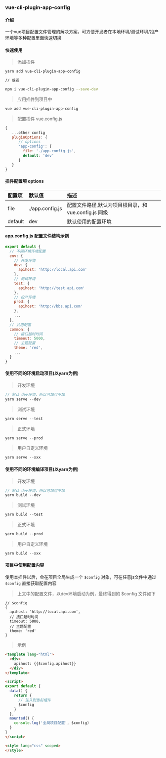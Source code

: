 ### vue-cli-plugin-app-config

#### 介绍

一个vue项目配置文件管理的解决方案，可方便开发者在本地环境/测试环境/投产环境等多种配置里面快速切换

#### 快速使用

> 添加插件

```sh
yarn add vue-cli-plugin-app-config

// 或者

npm i vue-cli-plugin-app-config --save-dev
```

> 应用插件到项目中

```sh
vue add vue-cli-plugin-app-config
```

> 配置插件 vue.config.js

```js
{
   ...other config
   pluginOptions: {
      // options
      'app-config': {
        file: './app.config.js',
        default: 'dev'
      }
   }
}
```

#### 插件配置项 options

| 配置项     | 默认值            | 描述        |
| :------ | :------------- | :-------- |
| file    | ./app.config.js | 配置文件路径,默认为项目根目录，和 vue.config.js 同级    |
| default | dev            | 默认使用的配置环境 |

#### app.config.js 配置文件结构示例

```js
export default {
  // 不同环境环境配置
  env: {
    // 开发环境
    dev: {
      apihost: 'http://local.api.com'
    },
    // 测试环境
    test: {
      apihost: 'http://test.api.com'
    },
    // 投产环境
    prod: {
      apihost: 'http://bbs.api.com'
    },
    ...
  },
  // 公用配置
  common: {
    // 接口超时时间
    timeout: 5000,
    // 主题配置
    theme: 'red',
    ...
  }
}
```

#### 使用不同的环境启动项目(以yarn为例)

> 开发环境

```js
// 默认 dev环境，所以可加可不加
yarn serve --dev
```

> 测试环境

```js
yarn serve --test
```

> 正式环境

```js
yarn serve --prod
```

> 用户自定义环境

```js
yarn serve --xxx
```

#### 使用不同的环境编译项目(以yarn为例)

> 开发环境

```js
// 默认 dev环境，所以可加可不加
yarn build --dev
```

> 测试环境

```js
yarn build --test
```

> 正式环境

```js
yarn build --prod
```

> 用户自定义环境

```js
yarn build --xxx
```

#### 项目中使用配置内容

使用本插件以后，会在项目全局生成一个 `$config` 对象，可在任意js文件中通过 `$config` 直接获取配置内容

> 上文中的配置文件，以dev环境启动为例，最终得到的 $config 文件如下

```
// $config
{
  apihost: 'http://local.api.com',
  // 接口超时时间
  timeout: 5000,
  // 主题配置
  theme: 'red'
}
```

> 示例

```html
<template lang="html">
  <div>
    apihost: {{$config.apihost}}
  </div>
</template>

<script>
export default {
  data() {
    return {
      // 注入到当前组件
      $config
    }
  },
  mounted() {
    console.log('全局项目配置', $config)
  }
}
</script>

<style lang="css" scoped>
</style>
```
